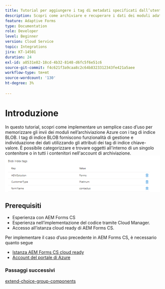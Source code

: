 ```yaml
---
title: Tutorial per aggiungere i tag di metadati specificati dall’utente
description: Scopri come archiviare e recuperare i dati dei moduli adattivi dall’account di archiviazione Azure.
feature: Adaptive Forms
type: Documentation
role: Developer
level: Beginner
version: Cloud Service
topic: Integrations
jira: KT-14501
duration: 24
exl-id: a8531e82-18cd-4b32-8148-d6fc5f6e51c6
source-git-commit: f4c621f3a9caa8c2c64b8323312343fe421a5aee
workflow-type: tm+mt
source-wordcount: '130'
ht-degree: 3%

---
```


# Introduzione

In questo tutorial, scopri come implementare un semplice caso d’uso per memorizzare gli invii dei moduli nell’archiviazione Azure con i tag di indice BLOB. I tag di indice BLOB forniscono funzionalità di gestione e individuazione dei dati utilizzando gli attributi dei tag di indice chiave-valore. È possibile categorizzare e trovare oggetti all&#39;interno di un singolo contenitore o in tutti i contenitori nell&#39;account di archiviazione.
![blob-index-tags](assets/blob-with-index-tags.png)

## Prerequisiti

* Esperienza con AEM Forms CS
* Esperienza nell’implementazione del codice tramite Cloud Manager.
* Accesso all’istanza cloud ready di AEM Forms CS.

Per implementare il caso d’uso precedente in AEM Forms CS, è necessario quanto segue

* [Istanza AEM Forms CS cloud ready](https://experienceleague.adobe.com/docs/experience-manager-learn/cloud-service/forms/developing-for-cloud-service/intellij-and-aem-sync.html?lang=en#set-up-aem-author-instance)
* [Account del portale di Azure](https://portal.azure.com/)


### Passaggi successivi

[extend-choice-group-components](./extend-choice-group-components.md)

